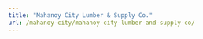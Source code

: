 ```yaml
---
title: "Mahanoy City Lumber & Supply Co."
url: /mahanoy-city/mahanoy-city-lumber-and-supply-co/
---
```

